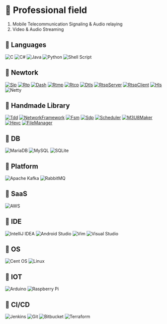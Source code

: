 # 🥷 Professional field
1. Mobile Telecommunication Signaling & Audio relaying  
2. Video & Audio Streaming  

  
## 🦾 Languages

![C](https://img.shields.io/badge/c-%2300599C.svg?style=for-the-badge&logo=c&logoColor=white) 
![C#](https://img.shields.io/badge/c%23-%23239120.svg?style=for-the-badge&logo=c-sharp&logoColor=white) 
![Java](https://img.shields.io/badge/java-%23ED8B00.svg?style=for-the-badge&logo=java&logoColor=white) 
![Python](https://img.shields.io/badge/python-3670A0?style=for-the-badge&logo=python&logoColor=ffdd54) 
![Shell Script](https://img.shields.io/badge/shell_script-%23121011.svg?style=for-the-badge&logo=gnu-bash&logoColor=white)
  
  
## 💪 Newtork

[![Sip](https://img.shields.io/badge/SIP-%23FFB80B?style=for-the-badge&logo=sip&logoColor=white)](https://github.com/James-Jeong/voip_phone)
[![Rtp](https://img.shields.io/badge/RTP-%237952B3?style=for-the-badge&logo=rtp&logoColor=white)](https://github.com/James-Jeong/voip_phone)
[![Dash](https://img.shields.io/badge/DASH-%231A86FD?style=for-the-badge&logo=dash&logoColor=white)](https://github.com/James-Jeong/JDASH)
[![Rtmp](https://img.shields.io/badge/RTMP-%23F40D12?style=for-the-badge&logo=rtmp&logoColor=white)](https://github.com/James-Jeong/JRTMP_SERVER)
[![Rtcp](https://img.shields.io/badge/RTCP-%23006600?style=for-the-badge&logo=rtcp&logoColor=white)](https://github.com/James-Jeong/JRTCP)
[![Dtls](https://img.shields.io/badge/DTLS-%23FF3366?style=for-the-badge&logo=dtls&logoColor=white)](https://github.com/James-Jeong/JDTLS)
[![RtspServer](https://img.shields.io/badge/RTSPServer-%2300205B?style=for-the-badge&logo=rtsp_server&logoColor=white)](https://github.com/James-Jeong/JRTSP)
[![RtspClient](https://img.shields.io/badge/RTSPClient-%2300205B?style=for-the-badge&logo=rtsp_client&logoColor=white)](https://github.com/James-Jeong/JRTSP_CLIENT)
[![Hls](https://img.shields.io/badge/HLS-%23FC4C02?style=for-the-badge&logo=hls&logoColor=white)](https://github.com/James-Jeong/JRTSP)
![Netty](https://img.shields.io/badge/NETTY-%23A22846?style=for-the-badge&logo=netty&logoColor=white)
  
## 💎 Handmade Library

[![Tdd](https://img.shields.io/badge/TDD-%23005571?style=for-the-badge&logo=tdd&logoColor=white)](https://github.com/James-Jeong/ttlib)
[![NetworkFramework](https://img.shields.io/badge/NetworkFramework-%23F7B93E?style=for-the-badge&logo=networkframework&logoColor=white)](https://github.com/James-Jeong/java_network_base_framework)
[![Fsm](https://img.shields.io/badge/FSM-%23A22846?style=for-the-badge&logo=fsm&logoColor=white)](https://github.com/James-Jeong/FSMManager)
[![Sdp](https://img.shields.io/badge/SDP-%23A5CD39?style=for-the-badge&logo=sdp&logoColor=white)](https://github.com/James-Jeong/SdpManager)
[![Scheduler](https://img.shields.io/badge/Scheduler-%2301FF95?style=for-the-badge&logo=scheduler&logoColor=white)](https://github.com/James-Jeong/jscheduler)
[![M3U8Maker](https://img.shields.io/badge/M3U8Maker-%23333333?style=for-the-badge&logo=m3u8_maker&logoColor=white)](https://github.com/James-Jeong/JM3U8_MAKER)
[![Hevc](https://img.shields.io/badge/HEVC-%23008FC7?style=for-the-badge&logo=hevc&logoColor=white)](https://github.com/James-Jeong/jHEVC)
[![FileManager](https://img.shields.io/badge/FileManager-%23EE6123?style=for-the-badge&logo=FileManager&logoColor=white)](https://github.com/James-Jeong/jFileManager)
  
## 🍑 DB

![MariaDB](https://img.shields.io/badge/MariaDB-003545?style=for-the-badge&logo=mariadb&logoColor=white)
![MySQL](https://img.shields.io/badge/mysql-%2300f.svg?style=for-the-badge&logo=mysql&logoColor=white) 
![SQLite](https://img.shields.io/badge/sqlite-%2307405e.svg?style=for-the-badge&logo=sqlite&logoColor=white)
  
## 🥝 Platform

![Apache Kafka](https://img.shields.io/badge/Apache%20Kafka-000?style=for-the-badge&logo=apachekafka) 
![RabbitMQ](https://img.shields.io/badge/Rabbitmq-FF6600?style=for-the-badge&logo=rabbitmq&logoColor=white) 
  
## 🍋 SaaS

![AWS](https://img.shields.io/badge/AWS-%23FF9900.svg?style=for-the-badge&logo=amazon-aws&logoColor=white)
  
## 🍓 IDE

![IntelliJ IDEA](https://img.shields.io/badge/IntelliJIDEA-000000.svg?style=for-the-badge&logo=intellij-idea&logoColor=white)
![Android Studio](https://img.shields.io/badge/Android%20Studio-3DDC84.svg?style=for-the-badge&logo=android-studio&logoColor=white) 
![Vim](https://img.shields.io/badge/VIM-%2311AB00.svg?style=for-the-badge&logo=vim&logoColor=white) 
![Visual Studio](https://img.shields.io/badge/Visual%20Studio-5C2D91.svg?style=for-the-badge&logo=visual-studio&logoColor=white)
  
## 🍣 OS

![Cent OS](https://img.shields.io/badge/cent%20os-002260?style=for-the-badge&logo=centos&logoColor=F0F0F0) 
![Linux](https://img.shields.io/badge/Linux-FCC624?style=for-the-badge&logo=linux&logoColor=black) 
  
## 🍕 IOT

![Arduino](https://img.shields.io/badge/-Arduino-00979D?style=for-the-badge&logo=Arduino&logoColor=white) 
![Raspberry Pi](https://img.shields.io/badge/-RaspberryPi-C51A4A?style=for-the-badge&logo=Raspberry-Pi)
  
## 🍔 CI/CD

![Jenkins](https://img.shields.io/badge/Jenkins-%232C5263.svg?style=for-the-badge&logo=jenkins&logoColor=white)
![Git](https://img.shields.io/badge/Git-%23F05033.svg?style=for-the-badge&logo=git&logoColor=white) 
![Bitbucket](https://img.shields.io/badge/Bitbucket-%230047B3.svg?style=for-the-badge&logo=bitbucket&logoColor=white)
![Terraform](https://img.shields.io/badge/Terraform-%23008FC7?style=for-the-badge&logo=hevc&logoColor=white)
  
